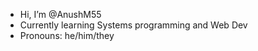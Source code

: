 -  Hi, I’m @AnushM55
-  Currently learning Systems programming and Web Dev
-  Pronouns: he/him/they

<!---
AnushM55/AnushM55 is a ✨ special ✨ repository because its `README.md` (this file) appears on your GitHub profile.
You can click the Preview link to take a look at your changes.
--->
